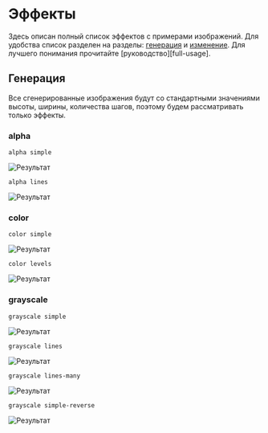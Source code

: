 # Эффекты

Здесь описан полный список эффектов с примерами изображений. Для удобства список разделен на разделы: [генерация](#генерация) и [изменение](#изменение). Для лучшего понимания прочитайте [руководство][full-usage].

## Генерация

Все сгенерированные изображения будут со стандартными значениями высоты, ширины, количества шагов, поэтому будем рассматривать только эффекты.

### alpha

```
alpha simple
```
![Результат]()
```
alpha lines
```
![Результат]()

### color

```
color simple
```
![Результат]()
```
color levels
```
![Результат]()

### grayscale

```
grayscale simple
```
![Результат]()
```
grayscale lines
```
![Результат]()
```
grayscale lines-many
```
![Результат]()
```
grayscale simple-reverse
```
![Результат]()